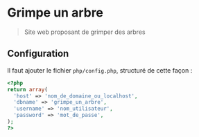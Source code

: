 # Grimpe un arbre

> Site web proposant de grimper des arbres

## Configuration

Il faut ajouter le fichier `php/config.php`, structuré de cette façon :

```php
<?php
return array(
  'host' => 'nom_de_domaine_ou_localhost',
  'dbname' => 'grimpe_un_arbre',
  'username' => 'nom_utilisateur',
  'password' => 'mot_de_passe',
);
?>
```
